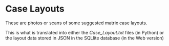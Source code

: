# Case Layouts

These are photos or scans of some suggested matrix case layouts.

This is what is translated into either the *Case_Layout.txt* files (in Python) or the layout data stored in JSON in the SQLlite database (in the Web version)